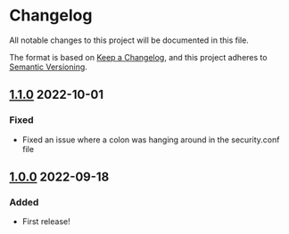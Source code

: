 # Changelog
All notable changes to this project will be documented in this file.

The format is based on [Keep a Changelog](https://keepachangelog.com/en/1.0.0/),
and this project adheres to [Semantic Versioning](https://semver.org/spec/v2.0.0.html).

## [1.1.0] 2022-10-01
### Fixed
- Fixed an issue where a colon was hanging around in the security.conf file

## [1.0.0] 2022-09-18
### Added
- First release!

[1.1.0]: https://github.com/SamK/ansible-role-acng/releases/tag/1.1.0
[1.0.0]: https://github.com/SamK/ansible-role-acng/releases/tag/1.0.0

